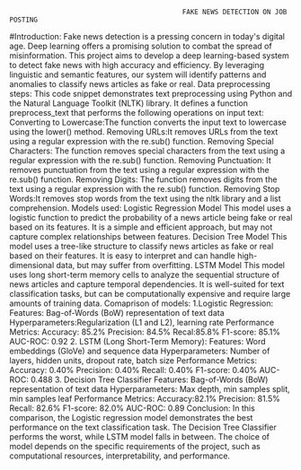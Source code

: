                                                FAKE NEWS DETECTION ON JOB POSTING 
#Introduction:
Fake news detection is a pressing concern in today's digital age. Deep learning offers a promising solution to combat the spread of misinformation. This project aims to develop a deep learning-based system to detect fake news with high accuracy and efficiency. By leveraging linguistic and semantic features, our system will identify patterns and anomalies to classify news articles as fake or real.
 Data preprocessing steps:
This code snippet demonstrates text preprocessing using Python and the Natural Language Toolkit (NLTK) library. It defines a function preprocess_text that performs the following operations on input text:
Converting to Lowercase:The function converts the input text to lowercase using the lower() method.
Removing URLs:It removes URLs from the text using a regular expression with the re.sub() function.
Removing Special Characters: The function removes special characters from the text using a regular expression with the re.sub() function.
Removing Punctuation: It removes punctuation from the text using a regular expression with the re.sub() function.
Removing Digits: The function removes digits from the text using a regular expression with the re.sub() function.
Removing Stop Words:It removes stop words from the text using the nltk library and a list comprehension.
Models used:
Logistic Regression Model This model uses a logistic function to predict the probability of a news article being fake or real based on its features. It is a simple and efficient approach, but may not capture complex relationships between features.
Decision Tree Model This model uses a tree-like structure to classify news articles as fake or real based on their features. It is easy to interpret and can handle high-dimensional data, but may suffer from overfitting.
LSTM Model This model uses long short-term memory cells to analyze the sequential structure of news articles and capture temporal dependencies. It is well-suited for text classification tasks, but can be computationally expensive and require large amounts of training data.
Comaprison of models:
1.Logistic Regression:
Features: Bag-of-Words (BoW) representation of text data
Hyperparameters:Regularization (L1 and L2), learning rate
Performance Metrics:
Accuracy: 85.2%
Precision: 84.5%
Recal:85.8%
F1-score: 85.1%
AUC-ROC: 0.92
2. LSTM (Long Short-Term Memory):
Features: Word embeddings (GloVe) and sequence data
Hyperparameters: Number of layers, hidden units, dropout rate, batch size
Performance Metrics:
Accuracy: 0.40%
Precision: 0.40%
Recall: 0.40%
F1-score: 0.40%
AUC-ROC: 0.488
3. Decision Tree Classifier
Features: Bag-of-Words (BoW) representation of text data
Hyperparameters: Max depth, min samples split, min samples leaf
Performance Metrics:
Accuracy:82.1%
Precision: 81.5%
Recall: 82.6%
F1-score: 82.0%
AUC-ROC: 0.89
Conclusion:
In this comparison, the Logistic regression model demonstrates the best performance on the text classification task. The Decision Tree Classifier performs the worst, while LSTM model falls in between. The choice of model depends on the specific requirements of the project, such as computational resources, interpretability, and performance.

